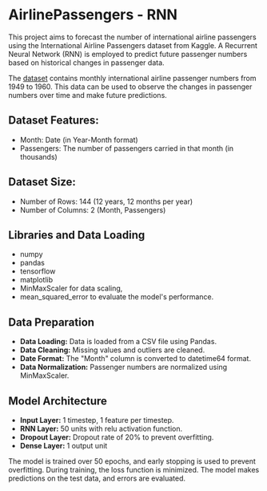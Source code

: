 # AirlinePassengers - RNN
This project aims to forecast the number of international airline passengers using the International Airline Passengers dataset from Kaggle. 
A Recurrent Neural Network (RNN) is employed to predict future passenger numbers based on historical changes in passenger data.

The [dataset](https://www.kaggle.com/datasets/andreazzini/international-airline-passengers) contains monthly international airline passenger numbers from 1949 to 1960. 
This data can be used to observe the changes in passenger numbers over time and make future predictions.

## Dataset Features:
- Month: Date (in Year-Month format)
- Passengers: The number of passengers carried in that month (in thousands)
## Dataset Size:
- Number of Rows: 144 (12 years, 12 months per year)
- Number of Columns: 2 (Month, Passengers)

## Libraries and Data Loading
- numpy 
- pandas
- tensorflow 
- matplotlib 
- MinMaxScaler for data scaling,
- mean_squared_error to evaluate the model's performance.

## Data Preparation
- **Data Loading:** Data is loaded from a CSV file using Pandas.
- **Data Cleaning:** Missing values and outliers are cleaned.
- **Date Format:** The "Month" column is converted to datetime64 format.
- **Data Normalization:** Passenger numbers are normalized using MinMaxScaler.

## Model Architecture
- **Input Layer:** 1 timestep, 1 feature per timestep.
- **RNN Layer:** 50 units with relu activation function.
- **Dropout Layer:** Dropout rate of 20% to prevent overfitting.
- **Dense Layer:** 1 output unit

The model is trained over 50 epochs, and early stopping is used to prevent overfitting. During training, the loss function is minimized.
The model makes predictions on the test data, and errors are evaluated.

